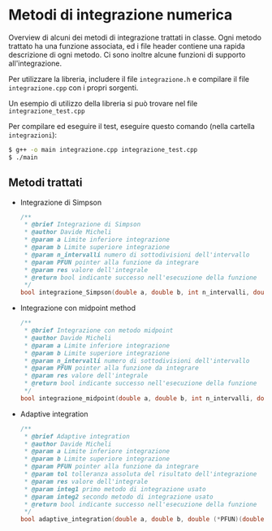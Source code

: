 # Metodi di integrazione numerica

Overview di alcuni dei metodi di integrazione trattati in classe. Ogni metodo trattato ha una funzione associata, ed i file header contiene una rapida descrizione di ogni metodo. Ci sono inoltre alcune funzioni di supporto all'integrazione.

Per utilizzare la libreria, includere il file `integrazione.h` e compilare il file `integrazione.cpp` con i propri sorgenti.

Un esempio di utilizzo della libreria si può trovare nel file `integrazione_test.cpp`

Per compilare ed eseguire il test, eseguire questo comando (nella cartella `integrazioni`):
```bash
$ g++ -o main integrazione.cpp integrazione_test.cpp
$ ./main
```

## Metodi trattati

- Integrazione di Simpson

  ```C++
  /**
   * @brief Integrazione di Simpson
   * @author Davide Micheli
   * @param a Limite inferiore integrazione
   * @param b Limite superiore integrazione
   * @param n_intervalli numero di sottodivisioni dell'intervallo
   * @param PFUN pointer alla funzione da integrare
   * @param res valore dell'integrale
   * @return bool indicante successo nell'esecuzione della funzione
   */
  bool integrazione_Simpson(double a, double b, int n_intervalli, double (*PFUN)(double), double &res);
  ```

- Integrazione con midpoint method

  ```C++
  /**
   * @brief Integrazione con metodo midpoint
   * @author Davide Micheli
   * @param a Limite inferiore integrazione
   * @param b Limite superiore integrazione
   * @param n_intervalli numero di sottodivisioni dell'intervallo
   * @param PFUN pointer alla funzione da integrare
   * @param res valore dell'integrale
   * @return bool indicante successo nell'esecuzione della funzione
   */
  bool integrazione_midpoint(double a, double b, int n_intervalli, double (*PFUN)(double), double &res);
  ```

- Adaptive integration

  ```C++
  /**
   * @brief Adaptive integration
   * @author Davide Micheli
   * @param a Limite inferiore integrazione
   * @param b Limite superiore integrazione
   * @param PFUN pointer alla funzione da integrare
   * @param tol tolleranza assoluta del risultato dell'integrazione
   * @param res valore dell'integrale
   * @param integ1 primo metodo di integrazione usato
   * @param integ2 secondo metodo di integrazione usato
   * @return bool indicante successo nell'esecuzione della funzione
   */
  bool adaptive_integration(double a, double b, double (*PFUN)(double), double tol, double &res, Integration_Method (*integ1), Integration_Method (*integ2));
  ```

